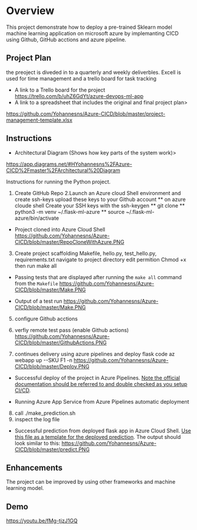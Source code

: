 # Overview

This project demonstrate how to deploy a pre-trained Sklearn model machine learning application on
microsoft azure by implemanting CICD using Github, GitHub acctions and azure pipeline.

## Project Plan
the preoject is diveded in to a quarterly and weekly deliverbles. Excell is used for time management and
a trello board for task tracking

* A link to a Trello board for the project
https://trello.com/b/uhZ6GdYt/azure-devops-ml-app
* A link to a spreadsheet that includes the original and final project plan>

https://github.com/Yohannesns/Azure-CICD/blob/master/project-management-template.xlsx

## Instructions
  
* Architectural Diagram (Shows how key parts of the system work)>

https://app.diagrams.net/#HYohannesns%2FAzure-CICD%2Fmaster%2FArchitectural%20Diagram

Instructions for running the Python project.  
1. Create GitHub Repo
2.Launch an Azure cloud Shell environment and create ssh-keys upload these keys to your Github account
  ** on azure cloude shell Create your SSH keys with the ssh-keygen 
 ** git clone <your git repo>
** python3 -m venv ~/.flask-ml-azure
** source ~/.flask-ml-azure/bin/activate
* Project cloned into Azure Cloud Shell
https://github.com/Yohannesns/Azure-CICD/blob/master/RepoCloneWithAzure.PNG
3. Create project scaffolding Makefile, hello.py, test_hello.py, requirements.txt
  navigate to project directory edit permition  Chmod +x <directory> then run make all
* Passing tests that are displayed after running the `make all` command from the `Makefile`
https://github.com/Yohannesns/Azure-CICD/blob/master/Make.PNG

* Output of a test run
https://github.com/Yohannesns/Azure-CICD/blob/master/Make.PNG
5. configure Github acctions
6. verfiy remote test pass (enable Github actions)
https://github.com/Yohannesns/Azure-CICD/blob/master/GithubActions.PNG

7. continues delivery using azure pipelines and deploy flask code
 az webapp up --SKU F1 -n <appname>
https://github.com/Yohannesns/Azure-CICD/blob/master/Deploy.PNG
  
* Successful deploy of the project in Azure Pipelines.  [Note the official documentation should be referred to and double checked as you setup CI/CD](https://docs.microsoft.com/en-us/azure/devops/pipelines/ecosystems/python-webapp?view=azure-devops).

* Running Azure App Service from Azure Pipelines automatic deployment
8. call ./make_prediction.sh
9. inspect the log file
* Successful prediction from deployed flask app in Azure Cloud Shell.  [Use this file as a template for the deployed prediction](https://github.com/udacity/nd082-Azure-Cloud-DevOps-Starter-Code/blob/master/C2-AgileDevelopmentwithAzure/project/starter_files/flask-sklearn/make_predict_azure_app.sh).
The output should look similar to this:
https://github.com/Yohannesns/Azure-CICD/blob/master/predict.PNG

## Enhancements

 The project can be improved by using other frameworks and machine learning model.

## Demo 

https://youtu.be/fMg-tjzJ1GQ


